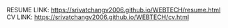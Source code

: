 RESUME LINK: https://srivatchangv2006.github.io/WEBTECH/resume.html
CV LINK: https://srivatchangv2006.github.io/WEBTECH/cv.html
